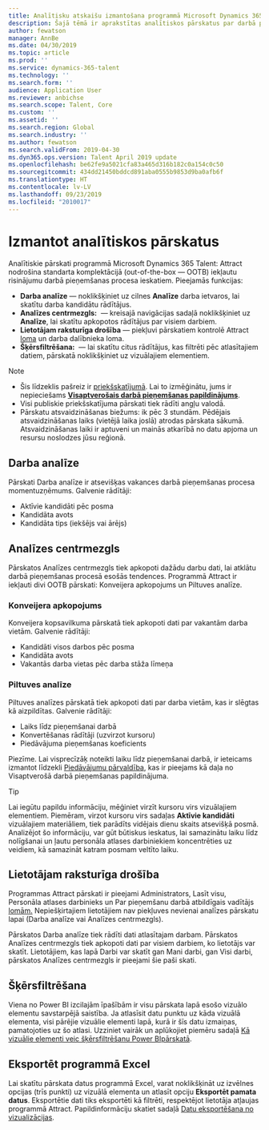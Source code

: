 ```yaml
---
title: Analītisku atskaišu izmantošana programmā Microsoft Dynamics 365 Talent - Attract
description: Šajā tēmā ir aprakstītas analītiskos pārskatus par darbā pieņemšanas procesa ieskatiem programmā Microsoft Dynamics 365 Talent - Attract
author: fewatson
manager: AnnBe
ms.date: 04/30/2019
ms.topic: article
ms.prod: ''
ms.service: dynamics-365-talent
ms.technology: ''
ms.search.form: ''
audience: Application User
ms.reviewer: anbichse
ms.search.scope: Talent, Core
ms.custom: ''
ms.assetid: ''
ms.search.region: Global
ms.search.industry: ''
ms.author: fewatson
ms.search.validFrom: 2019-04-30
ms.dyn365.ops.version: Talent April 2019 update
ms.openlocfilehash: be62fe9a5021cfa83a465d316b182c0a154c0c50
ms.sourcegitcommit: 434dd21450bddcd891aba0555b9853d9ba0afb6f
ms.translationtype: HT
ms.contentlocale: lv-LV
ms.lasthandoff: 09/23/2019
ms.locfileid: "2010017"
---
```

# <a name="use-analytic-reports"></a>Izmantot analītiskos pārskatus

Analītiskie pārskati programmā Microsoft Dynamics 365 Talent: Attract nodrošina standarta komplektācijā (out-of-the-box — OOTB) iekļautu risinājumu darbā pieņemšanas procesa ieskatiem. Pieejamās funkcijas:

- **Darba analīze** — noklikšķiniet uz cilnes **Analīze** darba ietvaros, lai skatītu darba kandidātu rādītājus.
- **Analīzes centrmezgls:**  — kreisajā navigācijas sadaļā noklikšķiniet uz **Analīze**, lai skatītu apkopotos rādītājus par visiem darbiem.
- **Lietotājam raksturīga drošība** — piekļuvi pārskatiem kontrolē Attract [loma](security-attract.md) un darba dalībnieka loma.
- **Šķērsfiltrēšana:**  — lai skatītu citus rādītājus, kas filtrēti pēc atlasītajiem datiem, pārskatā noklikšķiniet uz vizuālajiem elementiem.

>[!NOTE] 
>- Šis līdzeklis pašreiz ir [priekšskatījumā](access-preview-feature.md). Lai to izmēģinātu, jums ir nepieciešams [**Visaptverošais darbā pieņemšanas papildinājums**](attract-comprehensive-hiring.md).
>- Visi publiskie priekšskatījuma pārskati tiek rādīti angļu valodā.
>- Pārskatu atsvaidzināšanas biežums: ik pēc 3 stundām. Pēdējais atsvaidzināšanas laiks (vietējā laika joslā) atrodas pārskata sākumā. Atsvaidzināšanas laiki ir aptuveni un mainās atkarībā no datu apjoma un resursu noslodzes jūsu reģionā.

## <a name="job-analytics"></a>Darba analīze

Pārskati Darba analīze ir atsevišķas vakances darbā pieņemšanas procesa momentuzņēmums.  Galvenie rādītāji:

- Aktīvie kandidāti pēc posma
- Kandidāta avots
- Kandidāta tips (iekšējs vai ārējs)

## <a name="analytics-hub"></a>Analīzes centrmezgls

Pārskatos Analīzes centrmezgls tiek apkopoti dažādu darbu dati, lai atklātu darbā pieņemšanas procesā esošās tendences. Programmā Attract ir iekļauti divi OOTB pārskati: Konveijera apkopojums un Piltuves analīze.

### <a name="pipeline-summary"></a>Konveijera apkopojums

Konveijera kopsavilkuma pārskatā tiek apkopoti dati par vakantām darba vietām. Galvenie rādītāji:

- Kandidāti visos darbos pēc posma
- Kandidāta avots
- Vakantās darba vietas pēc darba stāža līmeņa

### <a name="funnel-analysis"></a>Piltuves analīze

Piltuves analīzes pārskatā tiek apkopoti dati par darba vietām, kas ir slēgtas kā aizpildītas. Galvenie rādītāji:

- Laiks līdz pieņemšanai darbā
- Konvertēšanas rādītāji (uzvirzot kursoru)
- Piedāvājuma pieņemšanas koeficients

Piezīme. Lai visprecīzāķ noteikti laiku līdz pieņemšanai darbā, ir ieteicams izmantot līdzekli [Piedāvājumu pārvaldība](offer-setup.md), kas ir pieejams kā daļa no Visaptverošā darbā pieņemšanas papildinājuma.

>[!TIP] 
>Lai iegūtu papildu informāciju, mēģiniet virzīt kursoru virs vizuālajiem elementiem. Piemēram, virzot kursoru virs sadaļas **Aktīvie kandidāti** vizuālajiem materiāliem, tiek parādīts vidējais dienu skaits atsevišķā posmā. Analizējot šo informāciju, var gūt būtiskus ieskatus, lai samazinātu laiku līdz nolīgšanai un ļautu personāla atlases darbiniekiem koncentrēties uz veidiem, kā samazināt katram posmam veltīto laiku.

## <a name="user-specific-security"></a>Lietotājam raksturīga drošība

Programmas Attract pārskati ir pieejami Administrators, Lasīt visu, Personāla atlases darbinieks un Par pieņemšanu darbā atbildīgais vadītājs [lomām.](security-attract.md) Nepiešķirtajiem lietotājiem nav piekļuves nevienai analīzes pārskatu lapai (Darba analīze vai Analīzes centrmezgls).

Pārskatos Darba analīze tiek rādīti dati atlasītajam darbam. Pārskatos Analīzes centrmezgls tiek apkopoti dati par visiem darbiem, ko lietotājs var skatīt. Lietotājiem, kas lapā Darbi var skatīt gan Mani darbi, gan Visi darbi, pārskatos Analīzes centrmezgls ir pieejami šie paši skati.

## <a name="cross-filter"></a>Šķērsfiltrēšana

Viena no Power BI izcilajām īpašībām ir visu pārskata lapā esošo vizuālo elementu savstarpējā saistība. Ja atlasīsit datu punktu uz kāda vizuālā elementa, visi pārējie vizuālie elementi lapā, kurā ir šīs datu izmaiņas, pamatojoties uz šo atlasi. Uzziniet vairāk un aplūkojiet piemēru sadaļā [Kā vizuālie elementi veic šķērsfiltrēšanu Power BIpārskatā](https://docs.microsoft.com/power-bi/consumer/end-user-interactions).

## <a name="export-to-excel"></a>Eksportēt programmā Excel

Lai skatītu pārskata datus programmā Excel, varat noklikšķināt uz izvēlnes opcijas (trīs punkti) uz vizuālā elementa un atlasīt opciju **Eksportēt pamata datus**. Eksportētie dati tiks eksportēti kā filtrēti, respektējot lietotāja atļaujas programmā Attract. Papildinformāciju skatiet sadaļā [Datu eksportēšana no vizualizācijas](https://docs.microsoft.com/power-bi/visuals/power-bi-visualization-export-data).
